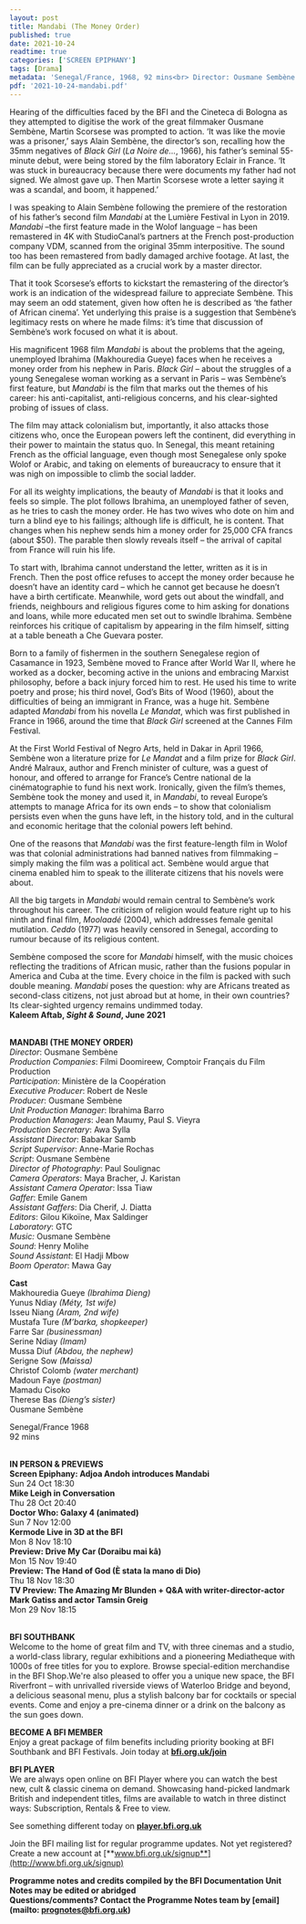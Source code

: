 ```yaml
---
layout: post
title: Mandabi (The Money Order)
published: true
date: 2021-10-24
readtime: true
categories: ['SCREEN EPIPHANY']
tags: [Drama]
metadata: 'Senegal/France, 1968, 92 mins<br> Director: Ousmane Sembène'
pdf: '2021-10-24-mandabi.pdf'
---
```


Hearing of the difficulties faced by the BFI and the Cineteca di Bologna as they attempted to digitise the work of the great filmmaker Ousmane Sembène, Martin Scorsese was prompted to action. ‘It was like the movie was a prisoner,’ says Alain Sembène, the director’s son, recalling how the 35mm negatives of _Black Girl_ (_La Noire de…_, 1966), his father’s seminal 55-minute debut, were being stored by the film laboratory Eclair in France. ‘It was stuck in bureaucracy because there were documents my father had not signed. We almost gave up. Then Martin Scorsese wrote a letter saying it was a scandal, and boom, it happened.’

I was speaking to Alain Sembène following the premiere of the restoration of his father’s second film _Mandabi_ at the Lumière Festival in Lyon in 2019. _Mandabi_ –the first feature made in the Wolof language – has been remastered in 4K with StudioCanal’s partners at the French post-production company VDM, scanned from the original 35mm interpositive. The sound too has been remastered from badly damaged archive footage. At last, the film can be fully appreciated as a crucial work by a master director.

That it took Scorsese’s efforts to kickstart the remastering of the director’s work is an indication of the widespread failure to appreciate Sembène.  This may seem an odd statement, given how often he is described as ‘the father of African cinema’. Yet underlying this praise is a suggestion that Sembène’s legitimacy rests on where he made films: it’s time that discussion of Sembène’s work focused on what it is about.

His magnificent 1968 film _Mandabi_ is about the problems that the ageing, unemployed Ibrahima (Makhouredia Gueye) faces when he receives a money order from his nephew in Paris. _Black Girl_ – about the struggles of a young Senegalese woman working as a servant in Paris – was Sembène’s first feature, but _Mandabi_ is the film that marks out the themes of his career: his anti-capitalist, anti-religious concerns, and his clear-sighted probing of issues of class.

The film may attack colonialism but, importantly, it also attacks those citizens who, once the European powers left the continent, did everything in their power to maintain the status quo. In Senegal, this meant retaining French as the official language, even though most Senegalese only spoke Wolof or Arabic, and taking on elements of bureaucracy to ensure that it was nigh on impossible to climb the social ladder.

For all its weighty implications, the beauty of _Mandabi_ is that it looks and feels so simple. The plot follows Ibrahima, an unemployed father of seven, as he tries to cash the money order. He has two wives who dote on him and turn a blind eye to his failings; although life is difficult, he is content. That changes when his nephew sends him a money order for 25,000 CFA francs (about $50). The parable then slowly reveals itself – the arrival of capital from France will ruin his life.

To start with, Ibrahima cannot understand the letter, written as it is in French. Then the post office refuses to accept the money order because he doesn’t have an identity card – which he cannot get because he doesn’t have a birth certificate. Meanwhile, word gets out about the windfall, and friends, neighbours and religious figures come to him asking for donations and loans, while more educated men set out to swindle Ibrahima. Sembène reinforces his critique of capitalism by appearing in the film himself, sitting at a table beneath a Che Guevara poster.

Born to a family of fishermen in the southern Senegalese region of Casamance in 1923, Sembène moved to France after World War II, where he worked as a docker, becoming active in the unions and embracing Marxist philosophy, before a back injury forced him to rest. He used his time to write poetry and prose; his third novel, God’s Bits of Wood (1960), about the difficulties of being an immigrant in France, was a huge hit. Sembène adapted _Mandabi_ from his novella _Le Mandat_, which was first published in France in 1966, around the time that _Black Girl_ screened at the Cannes Film Festival.

At the First World Festival of Negro Arts, held in Dakar in April 1966, Sembène won a literature prize for _Le Mandat_ and a film prize for _Black Girl_. André Malraux, author and French minister of culture, was a guest of honour, and offered to arrange for France’s Centre national de la cinématographie to fund his next work. Ironically, given the film’s themes, Sembène took the money and used it, in _Mandabi_, to reveal Europe’s attempts to manage Africa for its own ends – to show that colonialism persists even when the guns have left, in the history told, and in the cultural and economic heritage that the colonial powers left behind.

One of the reasons that _Mandabi_ was the first feature-length film in Wolof was that colonial administrations had banned natives from filmmaking – simply making the film was a political act. Sembène would argue that cinema enabled him to speak to the illiterate citizens that his novels were about.

All the big targets in _Mandabi_ would remain central to Sembène’s work throughout his career. The criticism of religion would feature right up to his ninth and final film, _Moolaadé_ (2004), which addresses female genital mutilation. _Ceddo_ (1977) was heavily censored in Senegal, according to rumour because of its religious content.

Sembène composed the score for _Mandabi_ himself, with the music choices reflecting the traditions of African music, rather than the fusions popular in America and Cuba at the time. Every choice in the film is packed with such double meaning. _Mandabi_ poses the question: why are Africans treated as second-class citizens, not just abroad but at home, in their own countries?  Its clear-sighted urgency remains undimmed today.  
**Kaleem Aftab, _Sight & Sound_, June 2021**
<br><br>


**MANDABI (THE MONEY ORDER)**  
_Director_: Ousmane Sembène  
_Production Companies_: Filmi Doomireew,  Comptoir Français du Film Production  
_Participation_: Ministère de la Coopération  
_Executive Producer_: Robert de Nesle  
_Producer_: Ousmane Sembène  
_Unit Production Manager_: Ibrahima Barro  
_Production Managers_: Jean Maumy, Paul S. Vieyra  
_Production Secretary_: Awa Sylla  
_Assistant Director_: Babakar Samb  
_Script Supervisor_: Anne-Marie Rochas  
_Script_: Ousmane Sembène  
_Director of Photography_: Paul Soulignac  
_Camera Operators_: Maya Bracher, J. Karistan  
_Assistant Camera Operator_: Issa Tiaw  
_Gaffer_: Emile Ganem  
_Assistant Gaffers_: Dia Cherif, J. Diatta  
_Editors_: Gilou Kikoïne, Max Saldinger  
_Laboratory_: GTC  
_Music:_ Ousmane Sembène  
_Sound_: Henry Molihe  
_Sound Assistant_: El Hadji Mbow  
_Boom Operator_: Mawa Gay

**Cast**  
Makhouredia Gueye _(Ibrahima Dieng)_  
Yunus Ndiay _(Méty, 1st wife)_  
Isseu Niang _(Aram, 2nd wife)_  
Mustafa Ture _(M’barka, shopkeeper)_  
Farre Sar _(businessman)_  
Serine Ndiay _(Imam)_  
Mussa Diuf _(Abdou, the nephew)_  
Serigne Sow _(Maissa)_  
Christof Colomb _(water merchant)_  
Madoun Faye _(postman)_  
Mamadu Cisoko  
Therese Bas _(Dieng’s sister)_  
Ousmane Sembène

Senegal/France 1968  
92 mins<br>
<br>

**IN PERSON & PREVIEWS**<br>
**Screen Epiphany: Adjoa Andoh introduces Mandabi**<br>
Sun 24 Oct 18:30<br>
**Mike Leigh in Conversation**<br>
Thu 28 Oct 20:40<br>
**Doctor Who: Galaxy 4 (animated)**<br>
Sun 7 Nov 12:00<br>
**Kermode Live in 3D at the BFI**<br>
Mon 8 Nov 18:10<br>
**Preview: Drive My Car (Doraibu mai kâ)**<br>
Mon 15 Nov 19:40<br>
**Preview: The Hand of God (È stata la mano di Dio)**<br>
Thu 18 Nov 18:30<br>
**TV Preview: The Amazing Mr Blunden + Q&A with writer-director-actor Mark Gatiss and actor Tamsin Greig**<br>
Mon 29 Nov 18:15<br>
<br>


**BFI SOUTHBANK**  
Welcome to the home of great film and TV, with three cinemas and a studio, a world-class library, regular exhibitions and a pioneering Mediatheque with 1000s of free titles for you to explore. Browse special-edition merchandise in the BFI Shop.We&#39;re also pleased to offer you a unique new space, the BFI Riverfront – with unrivalled riverside views of Waterloo Bridge and beyond, a delicious seasonal menu, plus a stylish balcony bar for cocktails or special events. Come and enjoy a pre-cinema dinner or a drink on the balcony as the sun goes down.  

**BECOME A BFI MEMBER**  
Enjoy a great package of film benefits including priority booking at BFI Southbank and BFI Festivals. Join today at [**bfi.org.uk/join**](http://www.bfi.org.uk/join)  

**BFI PLAYER**  
 We are always open online on BFI Player where you can watch the best new, cult &amp; classic cinema on demand. Showcasing hand-picked landmark British and independent titles, films are available to watch in three distinct ways: Subscription, Rentals &amp; Free to view.  

See something different today on [**player.bfi.org.uk**](https://player.bfi.org.uk)  

Join the BFI mailing list for regular programme updates. Not yet registered? Create a new account at [**www.bfi.org.uk/signup**](http://www.bfi.org.uk/signup)

**Programme notes and credits compiled by the BFI Documentation Unit  
Notes may be edited or abridged  
Questions/comments? Contact the Programme Notes team by [email](mailto: prognotes@bfi.org.uk)**
<!--stackedit_data:
eyJoaXN0b3J5IjpbMTM1MTYwMzcyMl19
-->
